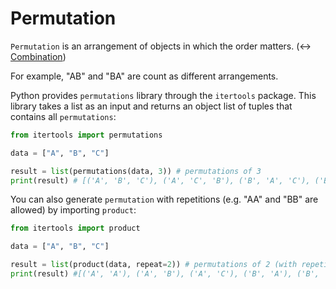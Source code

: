 # Permutation 

```Permutation``` is an arrangement of objects in which the order matters. (<-> [Combination](https://github.com/jbcolby0063/til/blob/main/algorithms/combination.md))

For example, "AB" and "BA" are count as different arrangements. 

Python provides ```permutations``` library through the ```itertools``` package. This library takes a 
list as an input and returns an object list of tuples that contains all ```permutations```:
```python
from itertools import permutations 

data = ["A", "B", "C"]

result = list(permutations(data, 3)) # permutations of 3
print(result) # [('A', 'B', 'C'), ('A', 'C', 'B'), ('B', 'A', 'C'), ('B', 'C', 'A'), ('C', 'A', 'B'), ('C', 'B', 'A')]
```

You can also generate ```permutation``` with repetitions (e.g. "AA" and "BB" are allowed) by importing ```product```:
```python
from itertools import product

data = ["A", "B", "C"]

result = list(product(data, repeat=2)) # permutations of 2 (with repetition)
print(result) #[('A', 'A'), ('A', 'B'), ('A', 'C'), ('B', 'A'), ('B', 'B'), ('B', 'C'), ('C', 'A'), ('C', 'B'), ('C', 'C')]
```
